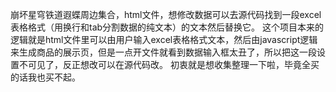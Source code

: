 崩坏星穹铁道遐蝶周边集合，html文件，想修改数据可以去源代码找到一段excel表格格式（用换行和tab分割数据的纯文本）的文本然后替换它。
这个项目本来的逻辑就是html文件里可以由用户输入excel表格格式文本，然后由javascript逻辑来生成商品的展示页，但是一点开文件就看到数据输入框太丑了，所以把这一段设置不可见了，反正想改可以在源代码改。
初衷就是想收集整理一下啦，毕竟全买的话我也买不起。
